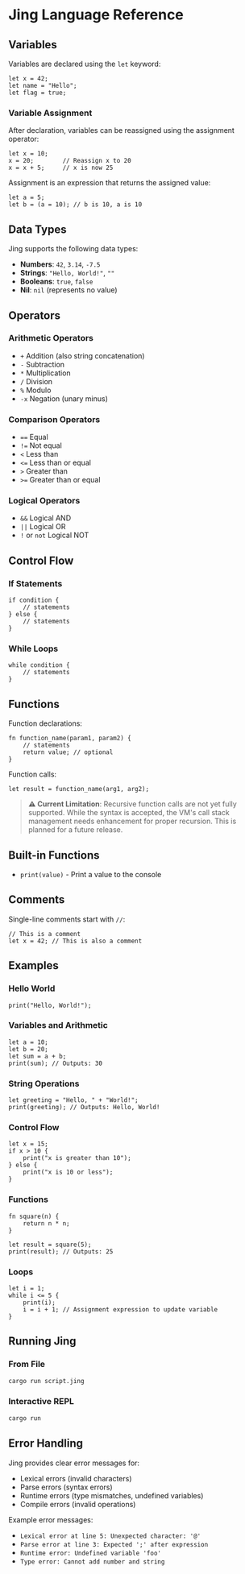 # Jing Language Reference

## Variables

Variables are declared using the `let` keyword:

```jing
let x = 42;
let name = "Hello";
let flag = true;
```

### Variable Assignment

After declaration, variables can be reassigned using the assignment operator:

```jing
let x = 10;
x = 20;        // Reassign x to 20
x = x + 5;     // x is now 25
```

Assignment is an expression that returns the assigned value:

```jing
let a = 5;
let b = (a = 10); // b is 10, a is 10
```

## Data Types

Jing supports the following data types:

- **Numbers**: `42`, `3.14`, `-7.5`
- **Strings**: `"Hello, World!"`, `""`
- **Booleans**: `true`, `false`
- **Nil**: `nil` (represents no value)

## Operators

### Arithmetic Operators
- `+` Addition (also string concatenation)
- `-` Subtraction
- `*` Multiplication
- `/` Division
- `%` Modulo
- `-x` Negation (unary minus)

### Comparison Operators
- `==` Equal
- `!=` Not equal
- `<` Less than
- `<=` Less than or equal
- `>` Greater than
- `>=` Greater than or equal

### Logical Operators
- `&&` Logical AND
- `||` Logical OR
- `!` or `not` Logical NOT

## Control Flow

### If Statements

```jing
if condition {
    // statements
} else {
    // statements
}
```

### While Loops

```jing
while condition {
    // statements
}
```

## Functions

Function declarations:

```jing
fn function_name(param1, param2) {
    // statements
    return value; // optional
}
```

Function calls:

```jing
let result = function_name(arg1, arg2);
```

> **⚠️ Current Limitation**: Recursive function calls are not yet fully supported. While the syntax is accepted, the VM's call stack management needs enhancement for proper recursion. This is planned for a future release.

## Built-in Functions

- `print(value)` - Print a value to the console

## Comments

Single-line comments start with `//`:

```jing
// This is a comment
let x = 42; // This is also a comment
```

## Examples

### Hello World
```jing
print("Hello, World!");
```

### Variables and Arithmetic
```jing
let a = 10;
let b = 20;
let sum = a + b;
print(sum); // Outputs: 30
```

### String Operations
```jing
let greeting = "Hello, " + "World!";
print(greeting); // Outputs: Hello, World!
```

### Control Flow
```jing
let x = 15;
if x > 10 {
    print("x is greater than 10");
} else {
    print("x is 10 or less");
}
```

### Functions
```jing
fn square(n) {
    return n * n;
}

let result = square(5);
print(result); // Outputs: 25
```

### Loops
```jing
let i = 1;
while i <= 5 {
    print(i);
    i = i + 1; // Assignment expression to update variable
}
```

## Running Jing

### From File
```bash
cargo run script.jing
```

### Interactive REPL
```bash
cargo run
```

## Error Handling

Jing provides clear error messages for:

- Lexical errors (invalid characters)
- Parse errors (syntax errors)
- Runtime errors (type mismatches, undefined variables)
- Compile errors (invalid operations)

Example error messages:
- `Lexical error at line 5: Unexpected character: '@'`
- `Parse error at line 3: Expected ';' after expression`
- `Runtime error: Undefined variable 'foo'`
- `Type error: Cannot add number and string`
